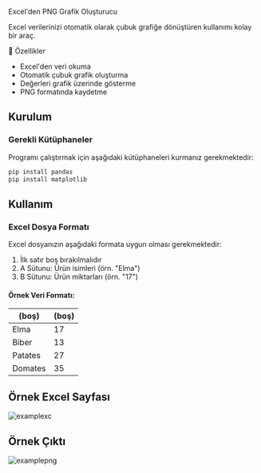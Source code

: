 Excel'den PNG Grafik Oluşturucu

Excel verilerinizi otomatik olarak çubuk grafiğe dönüştüren kullanımı kolay bir araç.

🌟 Özellikler

-  Excel'den veri okuma
-  Otomatik çubuk grafik oluşturma
-  Değerleri grafik üzerinde gösterme
-  PNG formatında kaydetme

##  Kurulum

### Gerekli Kütüphaneler

Programı çalıştırmak için aşağıdaki kütüphaneleri kurmanız gerekmektedir:

```bash
pip install pandas
pip install matplotlib
```

##  Kullanım

### Excel Dosya Formatı

Excel dosyanızın aşağıdaki formata uygun olması gerekmektedir:

1. İlk satır boş bırakılmalıdır
2. A Sütunu: Ürün isimleri (örn. "Elma")
3. B Sütunu: Ürün miktarları (örn. "17")

####  Örnek Veri Formatı:

| (boş) | (boş) |
|-------|-------|
| Elma  | 17    |
| Biber | 13    |
| Patates| 27    |
| Domates| 35    |

##  Örnek Excel Sayfası

![examplexc](https://github.com/user-attachments/assets/b3725160-0248-412c-92e5-d36fe13fb574)

## Örnek Çıktı

![examplepng](https://github.com/user-attachments/assets/f69e4077-bd55-4a0e-944d-98e90bf5355d)